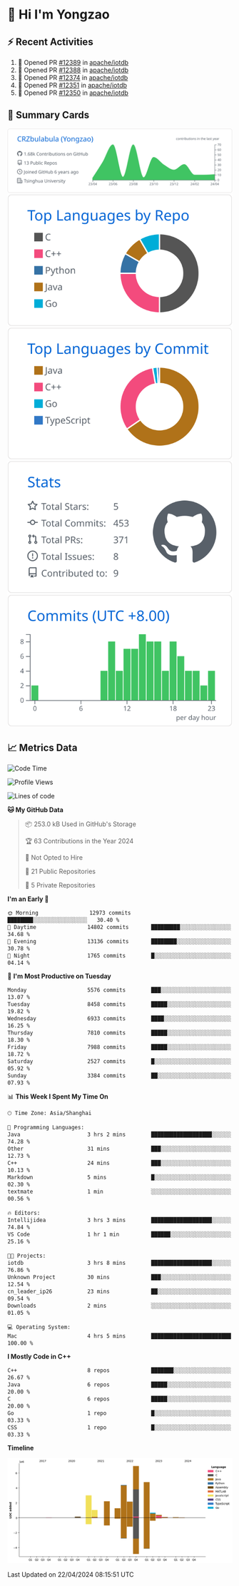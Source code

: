 # 👋 Hi I'm Yongzao

## ⚡ Recent Activities
<!--START_SECTION:activity-->
1. 💪 Opened PR [#12389](https://github.com/apache/iotdb/pull/12389) in [apache/iotdb](https://github.com/apache/iotdb)
2. 💪 Opened PR [#12388](https://github.com/apache/iotdb/pull/12388) in [apache/iotdb](https://github.com/apache/iotdb)
3. 💪 Opened PR [#12374](https://github.com/apache/iotdb/pull/12374) in [apache/iotdb](https://github.com/apache/iotdb)
4. 💪 Opened PR [#12351](https://github.com/apache/iotdb/pull/12351) in [apache/iotdb](https://github.com/apache/iotdb)
5. 💪 Opened PR [#12350](https://github.com/apache/iotdb/pull/12350) in [apache/iotdb](https://github.com/apache/iotdb)
<!--END_SECTION:activity-->

## 🎑 Summary Cards

[![](https://raw.githubusercontent.com/CRZbulabula/CRZbulabula/main/profile-summary-card-output/github/0-profile-details.svg)](https://github.com/vn7n24fzkq/github-profile-summary-cards)
[![](https://raw.githubusercontent.com/CRZbulabula/CRZbulabula/main/profile-summary-card-output/github/1-repos-per-language.svg)](https://github.com/vn7n24fzkq/github-profile-summary-cards) [![](https://raw.githubusercontent.com/CRZbulabula/CRZbulabula/main/profile-summary-card-output/github/2-most-commit-language.svg)](https://github.com/vn7n24fzkq/github-profile-summary-cards)
[![](https://raw.githubusercontent.com/CRZbulabula/CRZbulabula/main/profile-summary-card-output/github/3-stats.svg)](https://github.com/vn7n24fzkq/github-profile-summary-cards) [![](https://raw.githubusercontent.com/CRZbulabula/CRZbulabula/main/profile-summary-card-output/github/4-productive-time.svg)](https://github.com/vn7n24fzkq/github-profile-summary-cards)

## 📈 Metrics Data

<!--START_SECTION:waka-->
![Code Time](http://img.shields.io/badge/Code%20Time-630%20hrs%2057%20mins-blue)

![Profile Views](http://img.shields.io/badge/Profile%20Views-0-blue)

![Lines of code](https://img.shields.io/badge/From%20Hello%20World%20I%27ve%20Written-27.2%20million%20lines%20of%20code-blue)

**🐱 My GitHub Data** 

> 📦 253.0 kB Used in GitHub's Storage 
 > 
> 🏆 63 Contributions in the Year 2024
 > 
> 🚫 Not Opted to Hire
 > 
> 📜 21 Public Repositories 
 > 
> 🔑 5 Private Repositories 
 > 
**I'm an Early 🐤** 

```text
🌞 Morning                12973 commits       ████████░░░░░░░░░░░░░░░░░   30.40 % 
🌆 Daytime                14802 commits       █████████░░░░░░░░░░░░░░░░   34.68 % 
🌃 Evening                13136 commits       ████████░░░░░░░░░░░░░░░░░   30.78 % 
🌙 Night                  1765 commits        █░░░░░░░░░░░░░░░░░░░░░░░░   04.14 % 
```
📅 **I'm Most Productive on Tuesday** 

```text
Monday                   5576 commits        ███░░░░░░░░░░░░░░░░░░░░░░   13.07 % 
Tuesday                  8458 commits        █████░░░░░░░░░░░░░░░░░░░░   19.82 % 
Wednesday                6933 commits        ████░░░░░░░░░░░░░░░░░░░░░   16.25 % 
Thursday                 7810 commits        █████░░░░░░░░░░░░░░░░░░░░   18.30 % 
Friday                   7988 commits        █████░░░░░░░░░░░░░░░░░░░░   18.72 % 
Saturday                 2527 commits        █░░░░░░░░░░░░░░░░░░░░░░░░   05.92 % 
Sunday                   3384 commits        ██░░░░░░░░░░░░░░░░░░░░░░░   07.93 % 
```


📊 **This Week I Spent My Time On** 

```text
🕑︎ Time Zone: Asia/Shanghai

💬 Programming Languages: 
Java                     3 hrs 2 mins        ███████████████████░░░░░░   74.28 % 
Other                    31 mins             ███░░░░░░░░░░░░░░░░░░░░░░   12.73 % 
C++                      24 mins             ███░░░░░░░░░░░░░░░░░░░░░░   10.13 % 
Markdown                 5 mins              █░░░░░░░░░░░░░░░░░░░░░░░░   02.30 % 
textmate                 1 min               ░░░░░░░░░░░░░░░░░░░░░░░░░   00.56 % 

🔥 Editors: 
Intellijidea             3 hrs 3 mins        ███████████████████░░░░░░   74.84 % 
VS Code                  1 hr 1 min          ██████░░░░░░░░░░░░░░░░░░░   25.16 % 

🐱‍💻 Projects: 
iotdb                    3 hrs 8 mins        ███████████████████░░░░░░   76.86 % 
Unknown Project          30 mins             ███░░░░░░░░░░░░░░░░░░░░░░   12.54 % 
cn_leader_ip26           23 mins             ██░░░░░░░░░░░░░░░░░░░░░░░   09.54 % 
Downloads                2 mins              ░░░░░░░░░░░░░░░░░░░░░░░░░   01.05 % 

💻 Operating System: 
Mac                      4 hrs 5 mins        █████████████████████████   100.00 % 
```

**I Mostly Code in C++** 

```text
C++                      8 repos             ███████░░░░░░░░░░░░░░░░░░   26.67 % 
Java                     6 repos             █████░░░░░░░░░░░░░░░░░░░░   20.00 % 
C                        6 repos             █████░░░░░░░░░░░░░░░░░░░░   20.00 % 
Go                       1 repo              █░░░░░░░░░░░░░░░░░░░░░░░░   03.33 % 
CSS                      1 repo              █░░░░░░░░░░░░░░░░░░░░░░░░   03.33 % 
```



**Timeline**

![Lines of Code chart](https://raw.githubusercontent.com/CRZbulabula/CRZbulabula/main/assets/bar_graph.png)


 Last Updated on 22/04/2024 08:15:51 UTC
<!--END_SECTION:waka-->

